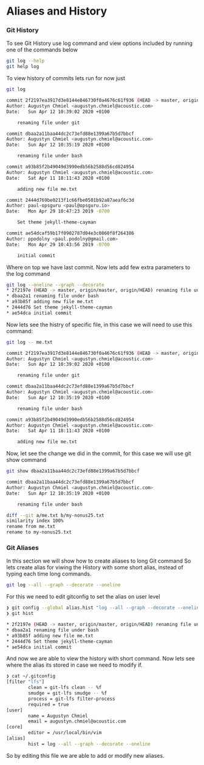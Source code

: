 # Aliases and History

### Git History

To see Git History use log command and view options included by running one of the commands below
```bash
git log --help
git help log
```

To view history of commits lets run for now just
```bash
git log

commit 2f2197ea3917d3e8144e846730f0a4676c61f936 (HEAD -> master, origin/master, origin/HEAD)
Author: Augustyn Chmiel <augustyn.chmiel@acoustic.com>
Date:   Sun Apr 12 10:39:02 2020 +0100

    renaming file under git

commit dbaa2a11baa44dc2c73efd88e1399a67b5d7bbcf
Author: Augustyn Chmiel <augustyn.chmiel@acoustic.com>
Date:   Sun Apr 12 10:35:19 2020 +0100

    renaming file under bash

commit a93b85f2b49049d3990edb56b2588d56cd824954
Author: Augustyn Chmiel <augustyn.chmiel@acoustic.com>
Date:   Sat Apr 11 18:11:43 2020 +0100

    adding new file me.txt

commit 2444d769be0213f1c66fbe0501b92a87aeaf6c3d
Author: paul-opsguru <paul@opsguru.io>
Date:   Mon Apr 29 10:47:23 2019 -0700

    Set theme jekyll-theme-cayman

commit ae54dcaf59b17f0902787d04e3c0860f8f264386
Author: ppodolny <paul.podolny@gmail.com>
Date:   Mon Apr 29 10:43:56 2019 -0700

    initial commit
```

Where on top we have last commit.
Now lets add few extra parameters to the log command
```bash
git log --oneline --graph --decorate
* 2f2197e (HEAD -> master, origin/master, origin/HEAD) renaming file under git
* dbaa2a1 renaming file under bash
* a93b85f adding new file me.txt
* 2444d76 Set theme jekyll-theme-cayman
* ae54dca initial commit
```

Now lets see the histry of specific file, in this case we will need to use this command:
```bash
git log -- me.txt

commit 2f2197ea3917d3e8144e846730f0a4676c61f936 (HEAD -> master, origin/master, origin/HEAD)
Author: Augustyn Chmiel <augustyn.chmiel@acoustic.com>
Date:   Sun Apr 12 10:39:02 2020 +0100

    renaming file under git

commit dbaa2a11baa44dc2c73efd88e1399a67b5d7bbcf
Author: Augustyn Chmiel <augustyn.chmiel@acoustic.com>
Date:   Sun Apr 12 10:35:19 2020 +0100

    renaming file under bash

commit a93b85f2b49049d3990edb56b2588d56cd824954
Author: Augustyn Chmiel <augustyn.chmiel@acoustic.com>
Date:   Sat Apr 11 18:11:43 2020 +0100

    adding new file me.txt
```

Now, let see the change we did in the commit, for this case we will use git show command
```bash
git show dbaa2a11baa44dc2c73efd88e1399a67b5d7bbcf

commit dbaa2a11baa44dc2c73efd88e1399a67b5d7bbcf
Author: Augustyn Chmiel <augustyn.chmiel@acoustic.com>
Date:   Sun Apr 12 10:35:19 2020 +0100

    renaming file under bash

diff --git a/me.txt b/my-nonus25.txt
similarity index 100%
rename from me.txt
rename to my-nonus25.txt
```

### Git Aliases

In this section we will show how to create aliases to long Git command
So lets create alias for viwing the History with some short alias, instead of typing each time long commands.
```bash
git log --all --graph --decorate --oneline
```
For this we need to edit gitconfig to set the alias on user level

```bash
❯ git config --global alias.hist "log --all --graph --decorate --oneline"
❯ git hist

* 2f2197e (HEAD -> master, origin/master, origin/HEAD) renaming file under git
* dbaa2a1 renaming file under bash
* a93b85f adding new file me.txt
* 2444d76 Set theme jekyll-theme-cayman
* ae54dca initial commit
```

And now we are able to view the history with short command.
Now lets see where the alias its stored in case we need to modify if.

```bash
❯ cat ~/.gitconfig
[filter "lfs"]
        clean = git-lfs clean -- %f
        smudge = git-lfs smudge -- %f
        process = git-lfs filter-process
        required = true
[user]
        name = Augustyn Chmiel
        email = augustyn.chmiel@acoustic.com
[core]
        editor = /usr/local/bin/vim
[alias]
        hist = log --all --graph --decorate --oneline
```
So by editing this file we are able to add or modify new aliases.

